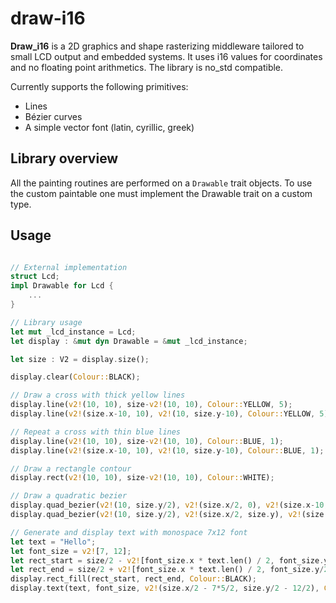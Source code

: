 # draw-i16

**Draw_i16** is a 2D graphics and shape rasterizing middleware
tailored to small LCD output and embedded systems. It uses i16
values for coordinates and no floating point arithmetics.
The library is no_std compatible.

Currently supports the following primitives:

* Lines
* Bézier curves
* A simple vector font (latin, cyrillic, greek)

## Library overview

All the painting routines are performed on a `Drawable`
trait objects. To use the custom paintable one must implement
the Drawable trait on a custom type.

## Usage

```rust

// External implementation
struct Lcd;
impl Drawable for Lcd {
    ...
}

// Library usage
let mut _lcd_instance = Lcd;
let display : &mut dyn Drawable = &mut _lcd_instance;

let size : V2 = display.size();

display.clear(Colour::BLACK);

// Draw a cross with thick yellow lines
display.line(v2!(10, 10), size-v2!(10, 10), Colour::YELLOW, 5);
display.line(v2!(size.x-10, 10), v2!(10, size.y-10), Colour::YELLOW, 5);

// Repeat a cross with thin blue lines
display.line(v2!(10, 10), size-v2!(10, 10), Colour::BLUE, 1);
display.line(v2!(size.x-10, 10), v2!(10, size.y-10), Colour::BLUE, 1);

// Draw a rectangle contour
display.rect(v2!(10, 10), size-v2!(10, 10), Colour::WHITE);

// Draw a quadratic bezier
display.quad_bezier(v2!(10, size.y/2), v2!(size.x/2, 0), v2!(size.x-10, size.y/2), Colour::GREEN);
display.quad_bezier(v2!(10, size.y/2), v2!(size.x/2, size.y), v2!(size.x-10, size.y/2), Colour::GREEN);

// Generate and display text with monospace 7x12 font
let text = "Hello";
let font_size = v2![7, 12];
let rect_start = size/2 - v2![font_size.x * text.len() / 2, font_size.y/2];
let rect_end = size/2 + v2![font_size.x * text.len() / 2, font_size.y/2];
display.rect_fill(rect_start, rect_end, Colour::BLACK);
display.text(text, font_size, v2!(size.x/2 - 7*5/2, size.y/2 - 12/2), Colour::WHITE);

```
